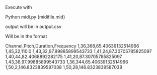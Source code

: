 Execute with 

Python midi.py {midifile.mid}

output will be in output.csv

Will be in the format

Channel,Pitch,Duration,Frequency
1,36,368,65.40639132514966
1,45,32,110.0
1,43,32,97.99885899543733
1,41,24,87.30705785825097
1,40,44,82.4068892282175
1,41,20,87.30705785825097
1,43,38,97.99885899543733
1,36,344,65.40639132514966
1,50,2,146.8323839587038
1,50,28,146.8323839587038
